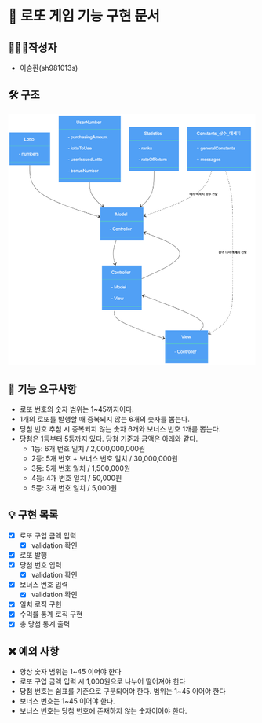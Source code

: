 # 🚀 로또 게임 기능 구현 문서

## 🙋🏻‍♂️작성자

- 이승환(sh981013s)

## 🛠 구조

![](.README_images/11849188.png)

## 🧾 기능 요구사항

- 로또 번호의 숫자 범위는 1~45까지이다.
- 1개의 로또를 발행할 때 중복되지 않는 6개의 숫자를 뽑는다.
- 당첨 번호 추첨 시 중복되지 않는 숫자 6개와 보너스 번호 1개를 뽑는다.
- 당첨은 1등부터 5등까지 있다. 당첨 기준과 금액은 아래와 같다.
    - 1등: 6개 번호 일치 / 2,000,000,000원
    - 2등: 5개 번호 + 보너스 번호 일치 / 30,000,000원
    - 3등: 5개 번호 일치 / 1,500,000원
    - 4등: 4개 번호 일치 / 50,000원
    - 5등: 3개 번호 일치 / 5,000원

## 💡 구현 목록

- [x] 로또 구입 금액 입력
    - [x] validation 확인
- [x] 로또 발행
- [x] 당첨 번호 입력
    - [x] validation 확인
- [x] 보너스 번호 입력
    - [x] validation 확인
- [x] 일치 로직 구현
- [x] 수익률 통계 로직 구현
- [x] 총 당첨 통계 출력

## ❌ 예외 사항

- 항상 숫자 범위는 1~45 이어야 한다
- 로또 구입 금액 입력 시 1,000원으로 나누어 떨어져야 한다
- 당첨 번호는 쉼표를 기준으로 구분되어야 한다. 범위는 1~45 이어야 한다
- 보너스 번호는 1~45 이어야 한다.
- 보너스 번호는 당첨 번호에 존재하지 않는 숫자이어야 한다.
